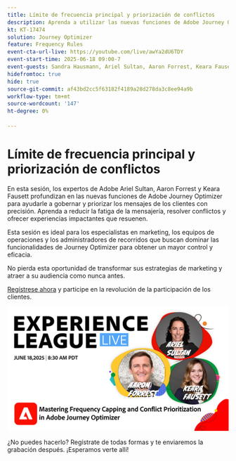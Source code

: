 ```yaml
---
title: Límite de frecuencia principal y priorización de conflictos
description: Aprenda a utilizar las nuevas funciones de Adobe Journey Optimizer para gobernar y priorizar los mensajes más importantes que se envían a los clientes.
kt: KT-17474
solution: Journey Optimizer
feature: Frequency Rules
event-cta-url-live: https://youtube.com/live/awYa2dU6TDY
event-start-time: 2025-06-18 09:00-7
event-guests: Sandra Hausmann, Ariel Sultan, Aaron Forrest, Keara Fausett
hidefromtoc: true
hide: true
source-git-commit: af43bd2cc5f63182f4189a28d278da3c8ee94a9b
workflow-type: tm+mt
source-wordcount: '147'
ht-degree: 0%

---
```


# Límite de frecuencia principal y priorización de conflictos

En esta sesión, los expertos de Adobe Ariel Sultan, Aaron Forrest y Keara Fausett profundizan en las nuevas funciones de Adobe Journey Optimizer para ayudarle a gobernar y priorizar los mensajes de los clientes con precisión. Aprenda a reducir la fatiga de la mensajería, resolver conflictos y ofrecer experiencias impactantes que resuenen.

Esta sesión es ideal para los especialistas en marketing, los equipos de operaciones y los administradores de recorridos que buscan dominar las funcionalidades de Journey Optimizer para obtener un mayor control y eficacia.

No pierda esta oportunidad de transformar sus estrategias de marketing y atraer a su audiencia como nunca antes.

[Regístrese ahora](https://engage.adobe.com/ExpLeagueLive-250618.html) y participe en la revolución de la participación de los clientes.

![webbanner](/help/experience-league-live/episodes/assets/exl-live-web-banner-20250618.png)

¿No puedes hacerlo? Regístrate de todas formas y te enviaremos la grabación después. ¡Esperamos verte allí!